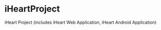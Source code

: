 iHeartProject
=============

iHeart Project (includes iHeart Web Application, iHeart Android Application)
